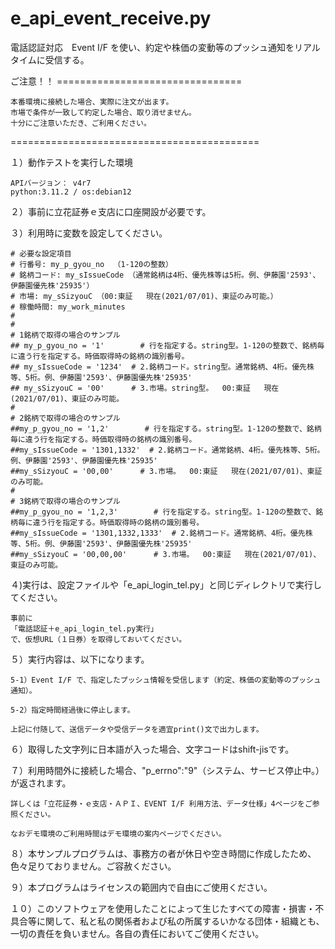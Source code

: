 # e_api_event_receive.py
電話認証対応　Event I/F を使い、約定や株価の変動等のプッシュ通知をリアルタイムに受信する。

ご注意！！ ================================

	本番環境に接続した場合、実際に注文が出ます。
	市場で条件が一致して約定した場合、取り消せません。
	十分にご注意いただき、ご利用ください。

===========================================



１）動作テストを実行した環境

	APIバージョン： v4r7
	python:3.11.2 / os:debian12

２）事前に立花証券ｅ支店に口座開設が必要です。
  
３）利用時に変数を設定してください。
	
	# 必要な設定項目
	# 行番号: my_p_gyou_no  （1-120の整数）
	# 銘柄コード: my_sIssueCode （通常銘柄は4桁、優先株等は5桁。例、伊藤園'2593'、伊藤園優先株'25935'）
	# 市場: my_sSizyouC （00:東証   現在(2021/07/01)、東証のみ可能。）
	# 稼働時間: my_work_minutes
	#
	# 
	# 1銘柄で取得の場合のサンプル
	## my_p_gyou_no = '1'        # 行を指定する。string型。1-120の整数で、銘柄毎に違う行を指定する。時価取得時の銘柄の識別番号。
	## my_sIssueCode = '1234'  # 2.銘柄コード。string型。通常銘柄、4桁。優先株等、5桁。例、伊藤園'2593'、伊藤園優先株'25935'
	## my_sSizyouC = '00'      # 3.市場。string型。  00:東証   現在(2021/07/01)、東証のみ可能。
	#
	# 2銘柄で取得の場合のサンプル
	##my_p_gyou_no = '1,2'        # 行を指定する。string型。1-120の整数で、銘柄毎に違う行を指定する。時価取得時の銘柄の識別番号。
	##my_sIssueCode = '1301,1332'  # 2.銘柄コード。通常銘柄、4桁。優先株等、5桁。例、伊藤園'2593'、伊藤園優先株'25935'
	##my_sSizyouC = '00,00'      # 3.市場。  00:東証   現在(2021/07/01)、東証のみ可能。
	#
	# 3銘柄で取得の場合のサンプル
	##my_p_gyou_no = '1,2,3'        # 行を指定する。string型。1-120の整数で、銘柄毎に違う行を指定する。時価取得時の銘柄の識別番号。
	##my_sIssueCode = '1301,1332,1333'  # 2.銘柄コード。通常銘柄、4桁。優先株等、5桁。例、伊藤園'2593'、伊藤園優先株'25935'
	##my_sSizyouC = '00,00,00'      # 3.市場。  00:東証   現在(2021/07/01)、東証のみ可能。
	
４)実行は、設定ファイルや「e_api_login_tel.py」と同じディレクトリで実行してください。

	事前に
 	「電話認証＋e_api_login_tel.py実行」
  	で、仮想URL（１日券）を取得しておいてください。

５）実行内容は、以下になります。

	5-1）Event I/F で、指定したプッシュ情報を受信します（約定、株価の変動等のプッシュ通知）。
  
  	5-2）指定時間経過後に停止します。
	
	上記に付随して、送信データや受信データを適宜print()文で出力します。


６）取得した文字列に日本語が入った場合、文字コードはshift-jisです。

７）利用時間外に接続した場合、"p_errno":"9"（システム、サービス停止中。）が返されます。

	詳しくは「立花証券・ｅ支店・ＡＰＩ、EVENT I/F 利用方法、データ仕様」4ページをご参照ください。
  
	なおデモ環境のご利用時間はデモ環境の案内ページでください。
  
８）本サンプルプログラムは、事務方の者が休日や空き時間に作成したため、色々足りておりません。ご容赦ください。

９）本プログラムはライセンスの範囲内で自由にご使用ください。

１０）このソフトウェアを使用したことによって生じたすべての障害・損害・不具合等に関して、私と私の関係者および私の所属するいかなる団体・組織とも、一切の責任を負いません。各自の責任においてご使用ください。
